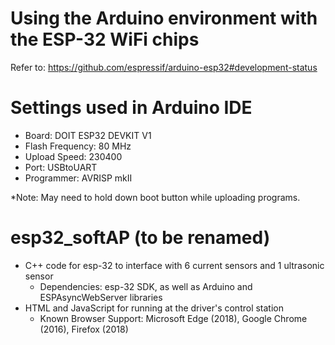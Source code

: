 # Using the Arduino environment with the ESP-32 WiFi chips
Refer to: https://github.com/espressif/arduino-esp32#development-status


# Settings used in Arduino IDE
- Board: DOIT ESP32 DEVKIT V1
- Flash Frequency: 80 MHz
- Upload Speed: 230400
- Port: USBtoUART
- Programmer: AVRISP mkII

*Note: May need to hold down boot button while uploading programs.

# esp32_softAP (to be renamed)
- C++ code for esp-32 to interface with 6 current sensors and 1 ultrasonic sensor
  - Dependencies: esp-32 SDK, as well as Arduino and ESPAsyncWebServer libraries 
- HTML and JavaScript for running at the driver's control station
  - Known Browser Support: Microsoft Edge (2018), Google Chrome (2016), Firefox (2018)
